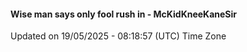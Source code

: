 #### Wise man says only fool rush in - McKidKneeKaneSir
Updated on 19/05/2025 - 08:18:57 (UTC) Time Zone
